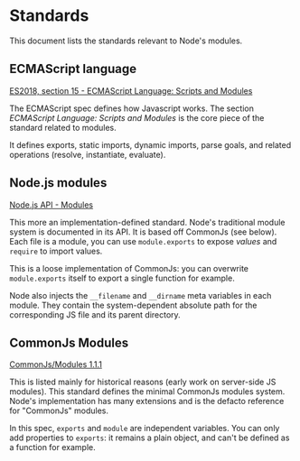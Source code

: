 # Standards

This document lists the standards relevant to Node's modules.

## ECMAScript language

[ES2018, section 15 - ECMAScript Language: Scripts and Modules](https://www.ecma-international.org/ecma-262/9.0/index.html#sec-ecmascript-language-scripts-and-modules)

The ECMAScript spec defines how Javascript works.
The section _ECMAScript Language: Scripts and Modules_ is the core piece of
the standard related to modules.

It defines exports, static imports, dynamic imports, parse goals, and related
operations (resolve, instantiate, evaluate).

## Node.js modules

[Node.js API - Modules](https://nodejs.org/api/modules.html)

This more an implementation-defined standard. Node's traditional module
system is documented in its API. It is based off CommonJs (see below).
Each file is a module, you can use `module.exports` to expose _values_ and
`require` to import values.

This is a loose implementation of CommonJs: you can overwrite `module.exports`
itself to export a single function for example.

Node also injects the `__filename` and `__dirname` meta variables in each
module. They contain the system-dependent absolute path for the corresponding
JS file and its parent directory.

## CommonJs Modules

[CommonJs/Modules 1.1.1](http://wiki.commonjs.org/wiki/Modules/1.1.1)

This is listed mainly for historical reasons (early work on server-side JS
modules).
This standard defines the minimal CommonJs modules system. Node's implementation
has many extensions and is the defacto reference for "CommonJs" modules.

In this spec, `exports` and `module` are independent variables. You can
only add properties to `exports`: it remains a plain object, and can't be
defined as a function for example.
